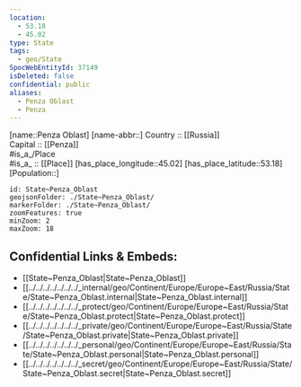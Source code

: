 ```yaml
---
location:
  - 53.18
  - 45.02
type: State
tags:
  - geo/State
SpocWebEntityId: 37149
isDeleted: false
confidential: public
aliases:
  - Penza Oblast
  - Penza 
---
```

[name::Penza Oblast] 
[name-abbr::] 
Country :: [[Russia]]  
Capital :: [[Penza]]  
#is_a_/Place  
#is_a_ :: [[Place]] 
[has_place_longitude::45.02] 
[has_place_latitude::53.18] 
[Population::] 



```leaflet
id: State~Penza_Oblast
geojsonFolder: ./State~Penza_Oblast/
markerFolder: ./State~Penza_Oblast/
zoomFeatures: true 
minZoom: 2 
maxZoom: 18
```


## Confidential Links & Embeds: 
- [[State~Penza_Oblast|State~Penza_Oblast]]  
- [[../../../../../../../_internal/geo/Continent/Europe/Europe~East/Russia/State/State~Penza_Oblast.internal|State~Penza_Oblast.internal]] 
- [[../../../../../../../_protect/geo/Continent/Europe/Europe~East/Russia/State/State~Penza_Oblast.protect|State~Penza_Oblast.protect]] 
- [[../../../../../../../_private/geo/Continent/Europe/Europe~East/Russia/State/State~Penza_Oblast.private|State~Penza_Oblast.private]] 
- [[../../../../../../../_personal/geo/Continent/Europe/Europe~East/Russia/State/State~Penza_Oblast.personal|State~Penza_Oblast.personal]] 
- [[../../../../../../../_secret/geo/Continent/Europe/Europe~East/Russia/State/State~Penza_Oblast.secret|State~Penza_Oblast.secret]] 
